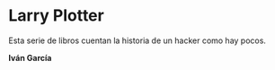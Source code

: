 # Larry Plotter

Esta serie de libros cuentan la historia de un hacker como hay pocos.

**Iván García**

